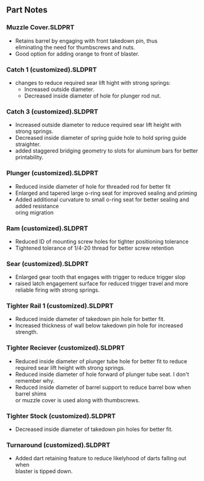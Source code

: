 ## Part Notes

### Muzzle Cover.SLDPRT
- Retains barrel by engaging with front takedown pin, thus<br>
eliminating the need for thumbscrews and nuts.
- Good option for adding orange to front of blaster.

### Catch 1 (customized).SLDPRT
- changes to reduce required sear lift hight with strong springs:
  - Increased outside diameter.
  - Decreased inside diameter of hole for plunger rod nut.

### Catch 3 (customized).SLDPRT
- Increased outside diameter to reduce required sear lift height with strong springs.
- Decreased inside diameter of spring guide hole to hold spring guide straighter.
- added staggered bridging geometry to slots for aluminum bars for better printability.

### Plunger (customized).SLDPRT
- Reduced inside diameter of hole for threaded rod for better fit
- Enlarged and tapered large o-ring seat for improved sealing and priming
- Added additional curvature to small o-ring seat for better sealing and added resistance<br>
oring migration

### Ram (customized).SLDPRT
- Reduced ID of mounting screw holes for tighter positioning tolerance
- Tightened tolerance of 1/4-20 thread for better screw retention

### Sear (customized).SLDPRT
- Enlarged gear tooth that engages with trigger to reduce trigger slop
- raised latch engagement surface for reduced trigger travel and more<br>
reliable firing with strong springs.

### Tighter Rail 1 (customized).SLDPRT
- Reduced inside diameter of takedown pin hole for better fit.
- Increased thickness of wall below takedown pin hole for increased strength.

### Tighter Reciever (customized).SLDPRT
- Reduced inside diameter of plunger tube hole for better fit to reduce<br>
required sear lift height with strong springs.
- Reduced inside diameter of hole forward of plunger tube seat. I don't remember why.
- Reduced inside diameter of barrel support to reduce barrel bow when barrel shims<br>
or muzzle cover is used along with thumbscrews.

### Tighter Stock (customized).SLDPRT
- Decreased inside diameter of takedown pin holes for better fit.

### Turnaround (customized).SLDPRT
- Added dart retaining feature to reduce likelyhood of darts falling out when<br>
blaster is tipped down.
